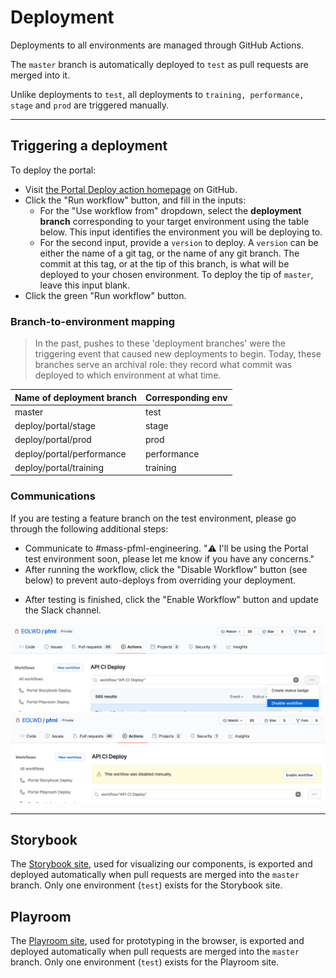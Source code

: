# Deployment

Deployments to all environments are managed through GitHub Actions.

The `master` branch is automatically deployed to `test` as pull requests are merged into it.

Unlike deployments to `test`, all deployments to `training, performance, stage` and `prod` are triggered manually.

---

## Triggering a deployment

To deploy the portal:
- Visit [the Portal Deploy action homepage](https://github.com/EOLWD/pfml/actions?query=workflow%3A%22Portal+deploy%22) on GitHub.
- Click the "Run workflow" button, and fill in the inputs:
  - For the "Use workflow from" dropdown, select the **deployment branch** corresponding to your target environment using the table below.
    This input identifies the environment you will be deploying to.
  - For the second input, provide a `version` to deploy. A `version` can be either the name of a git tag, or the name of any git branch.
    The commit at this tag, or at the tip of this branch, is what will be deployed to your chosen environment.
    To deploy the tip of `master`, leave this input blank.
- Click the green "Run workflow" button.

### Branch-to-environment mapping

> In the past, pushes to these 'deployment branches' were the triggering event that caused new deployments to begin.
Today, these branches serve an archival role: they record what commit was deployed to which environment at what time.

| Name of deployment branch    | Corresponding env |
| ---------------------------- | ----------------- |
| master                       | test              |
| deploy/portal/stage          | stage             |
| deploy/portal/prod           | prod              |
| deploy/portal/performance    | performance       |
| deploy/portal/training       | training          |

### Communications

If you are testing a feature branch on the test environment, please go through the following additional steps:	
- Communicate to #mass-pfml-engineering. "⚠️ I'll be using the Portal test environment soon, please let me know if you have any concerns."	
- After running the workflow, click the "Disable Workflow" button (see below) to prevent auto-deploys from overriding your deployment.	
+ After testing is finished, click the "Enable Workflow" button and update the Slack channel.	

![](/docs/api/assets/deploys-disable-autodeploy.png)	
![](/docs/api/assets/deploys-enable-autodeploy.png)

---

## Storybook

The [Storybook site](http://massgov-pfml-test-storybook-builds.s3-website-us-east-1.amazonaws.com),
used for visualizing our components, is exported and deployed automatically when pull requests are merged
into the `master` branch. Only one environment (`test`) exists for the Storybook site.

## Playroom

The [Playroom site](http://massgov-pfml-test-playroom-builds.s3-website-us-east-1.amazonaws.com),
used for prototyping in the browser, is exported and deployed automatically when pull requests are merged
into the `master` branch. Only one environment (`test`) exists for the Playroom site.
